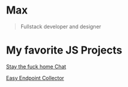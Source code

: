 # Max
> Fullstack developer and designer

# My favorite JS Projects
[Stay the fuck home Chat](https://github.com/toorusr/stfh.chat)

[Easy Endpoint Collector](https://github.com/toorusr/expresscollect)

